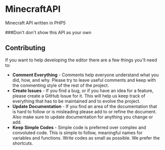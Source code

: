 MinecraftAPI
============

Minecraft API written in PHP5

###Don't don't show this API as your own

Contributing
------------
If you want to help developing the editor there are a few things you'll need to:
* **Comment Everything** - Comments help everyone understand what you did, how, and why. Please try to leave useful comments and keep with the commenting style of the rest of the project.
* **Create Issues** - If you find a bug, or if you have an idea for a feature, please create a GitHub Issue for it.  This will help us keep track of everything that has to be maintained and to evolve the project.
* **Update Documentation** - If you find an area of the documentation that is hard to follow or is misleading please add to or refine the document.  Also make sure to update documentation for anything you change or add.
* **Keep Simple Codes** - Simple code is preferred over complex and convoluted code. This is simple to follow, meaningful names for variables and functions. Write codes as small as possible. We prefer the shortcuts.
